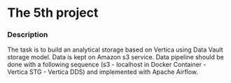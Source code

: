 # The 5th project

### Description
The task is to build an analytical storage based on Vertica using Data Vault storage model. Data is kept on Amazon s3 service. Data pipeline should be done with a following sequence (s3 - localhost in Docker Container - Vertica STG - Vertica DDS) and implemented with Apache Airflow.



